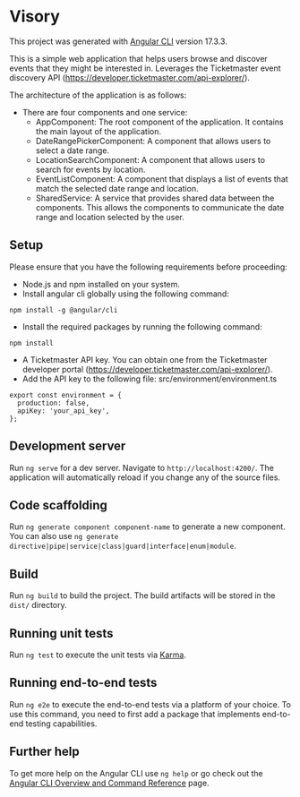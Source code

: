 # Visory

This project was generated with [Angular CLI](https://github.com/angular/angular-cli) version 17.3.3.

This is a simple web application that helps users browse and discover events that they might be interested in. Leverages the Ticketmaster event discovery API (https://developer.ticketmaster.com/api-explorer/).

The architecture of the application is as follows:

- There are four components and one service:
  - AppComponent: The root component of the application. It contains the main layout of the application.
  - DateRangePickerComponent: A component that allows users to select a date range.
  - LocationSearchComponent: A component that allows users to search for events by location.
  - EventListComponent: A component that displays a list of events that match the selected date range and location.
  - SharedService: A service that provides shared data between the components. This allows the components to communicate the date range and location selected by the user.

## Setup

Please ensure that you have the following requirements before proceeding:

- Node.js and npm installed on your system.
- Install angular cli globally using the following command:

```
npm install -g @angular/cli
```

- Install the required packages by running the following command:

```
npm install
```

- A Ticketmaster API key. You can obtain one from the Ticketmaster developer portal (https://developer.ticketmaster.com/api-explorer/).
- Add the API key to the following file: src/environment/environment.ts

```
export const environment = {
  production: false,
  apiKey: 'your_api_key',
};

```

## Development server

Run `ng serve` for a dev server. Navigate to `http://localhost:4200/`. The application will automatically reload if you change any of the source files.

## Code scaffolding

Run `ng generate component component-name` to generate a new component. You can also use `ng generate directive|pipe|service|class|guard|interface|enum|module`.

## Build

Run `ng build` to build the project. The build artifacts will be stored in the `dist/` directory.

## Running unit tests

Run `ng test` to execute the unit tests via [Karma](https://karma-runner.github.io).

## Running end-to-end tests

Run `ng e2e` to execute the end-to-end tests via a platform of your choice. To use this command, you need to first add a package that implements end-to-end testing capabilities.

## Further help

To get more help on the Angular CLI use `ng help` or go check out the [Angular CLI Overview and Command Reference](https://angular.io/cli) page.
